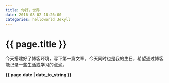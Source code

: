 ```yaml
---
title: 你好，世界
date: 2016-08-02 18:26:00
categories: helloworld Jekyll
---
```


{{ page.title }}
===

今天搭建好了博客环境，写下第一篇文章，今天同时也是我的生日，希望通过博客能记录一些生活或学习的点滴。

**{{ page.date | date_to_string }}**


